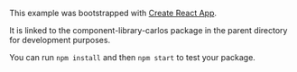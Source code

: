 This example was bootstrapped with [Create React App](https://github.com/facebook/create-react-app).

It is linked to the component-library-carlos package in the parent directory for development purposes.

You can run `npm install` and then `npm start` to test your package.
